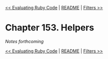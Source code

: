 [&lt;&lt; Evaluating Ruby Code](ch152-evaluating-ruby-code.md) | [README](README.md) | [Filters &gt;&gt;](ch154-filters.md)

# Chapter 153. Helpers

*Notes forthcoming*

[&lt;&lt; Evaluating Ruby Code](ch152-evaluating-ruby-code.md) | [README](README.md) | [Filters &gt;&gt;](ch154-filters.md)